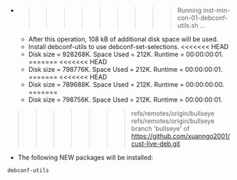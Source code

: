 * >>>>>>>>> Running inst-min-con-01-debconf-utils.sh ...
  * After this operation, 108 kB of additional disk space will be used.
  * Install debconf-utils to use debconf-set-selections.
<<<<<<< HEAD
  * Disk size = 928268K. Space Used = 212K. Runtime = 00:00:00:01.
=======
<<<<<<< HEAD
  * Disk size = 798776K. Space Used = 212K. Runtime = 00:00:00:01.
=======
<<<<<<< HEAD
  * Disk size = 789688K. Space Used = 212K. Runtime = 00:00:00:00.
=======
  * Disk size = 798756K. Space Used = 212K. Runtime = 00:00:00:01.
>>>>>>> refs/remotes/origin/bullseye
>>>>>>> refs/remotes/origin/bullseye
>>>>>>> branch 'bullseye' of https://github.com/xuanngo2001/cust-live-deb.git
  * The following NEW packages will be installed:
  ```bash
debconf-utils
  ```
